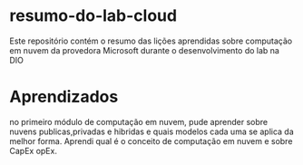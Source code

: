 # resumo-do-lab-cloud
Este repositório contém o resumo das lições aprendidas sobre computação em nuvem da provedora Microsoft durante o desenvolvimento do lab na DIO

# Aprendizados
no primeiro módulo de computação em nuvem, pude aprender sobre nuvens publicas,privadas e hibridas e quais modelos cada uma se aplica da melhor forma.
Aprendi qual é o conceito de computação em nuvem e sobre CapEx opEx.
